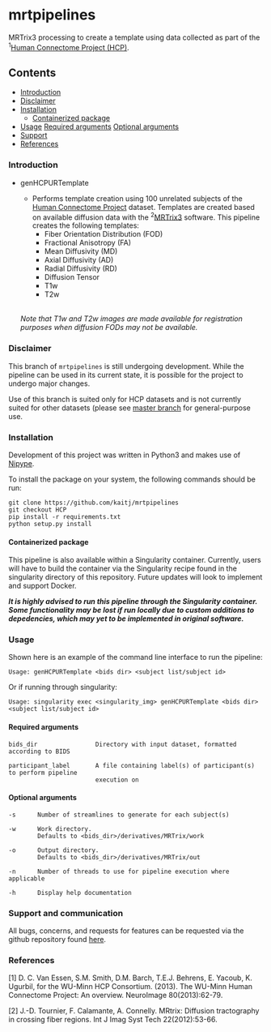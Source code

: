 # mrtpipelines

MRTrix3 processing to create a template using data collected as part of the
<sup>1</sup>[Human Connectome Project (HCP)](https://www.humanconnectome.org).

## Contents
* [Introduction](#intro)
* [Disclaimer](#disclaimer)
* [Installation](#install)
    * [Containerized package](#container)
* [Usage](#usage)
    [Required arguments](#reqargs)
    [Optional arguments](#optargs)
* [Support](#support)
* [References](#references)

### <a name="intro"></a> Introduction
* genHCPURTemplate  
    * Performs template creation using 100 unrelated subjects of the [Human Connectome Project](https://www.humanconnectome.org) dataset. Templates are created based on available diffusion data with the <sup>2</sup>[MRTrix3](https://www.mrtrix.org) software. This pipeline creates the following templates:
        * Fiber Orientation Distribution (FOD)
        * Fractional Anisotropy (FA)
        * Mean Diffusivity (MD)
        * Axial Diffusivity (AD)
        * Radial Diffusivity (RD)
        * Diffusion Tensor
        * T1w
        * T2w

    <br>_Note that T1w and T2w images are made available for registration purposes when diffusion FODs may not be available._

### <a name="disclaimer"></a> Disclaimer
This branch of `mrtpipelines` is still undergoing development. While the pipeline can be used in its current state, it is possible for the project to undergo major changes.

Use of this branch is suited only for HCP datasets and is not currently suited for other datasets (please see [master branch](https://github.com/kaitj/mrtpipelines) for general-purpose use.

### <a name="install"></a> Installation
Development of this project was written in Python3 and makes use of [Nipype](https://github.com/nipy/nipype).

To install the package on your system, the following commands should be run:
```
git clone https://github.com/kaitj/mrtpipelines
git checkout HCP
pip install -r requirements.txt
python setup.py install
```

#### <a name="container"></a> Containerized package
This pipeline is also available within a Singularity container. Currently, users will have to build the container via the Singularity recipe found in the singularity directory of this repository. Future updates will look to implement and support Docker.

<strong>_It is highly advised to run this pipeline through the Singularity container. Some functionality may be lost if run locally due to custom additions to depedencies, which may yet to be implemented in original software._ </strong>

### <a name="usage"></a> Usage

Shown here is an example of the command line interface to run the pipeline:

```
Usage: genHCPURTemplate <bids dir> <subject list/subject id>
```

Or if running through singularity:

```
Usage: singularity exec <singularity_img> genHCPURTemplate <bids dir> <subject list/subject id>
```

#### <a name="reqargs"></a> Required arguments
```
bids_dir                Directory with input dataset, formatted according to BIDS

participant_label       A file containing label(s) of participant(s) to perform pipeline
                        execution on
```

#### <a name="optargs"></a> Optional arguments
```
-s      Number of streamlines to generate for each subject(s)

-w      Work directory.
        Defaults to <bids_dir>/derivatives/MRTrix/work

-o      Output directory.
        Defaults to <bids_dir>/derivatives/MRTrix/out

-n      Number of threads to use for pipeline execution where applicable

-h      Display help documentation
```


### <a name="support"></a> Support and communication

All bugs, concerns, and requests for features can be requested via the github repository found [here](https://github.com/kaitj/mrtpipelines/issues).

### <a name="references"></a> References
[1] D. C. Van Essen, S.M. Smith, D.M. Barch, T.E.J. Behrens, E. Yacoub, K. Ugurbil, for the WU-Minn HCP Consortium. (2013). The WU-Minn Human Connectome Project: An overview. NeuroImage 80(2013):62-79.

[2] J.-D. Tournier, F. Calamante, A. Connelly. MRtrix: Diffusion tractography in crossing fiber regions. Int J Imag Syst Tech 22(2012):53-66.
